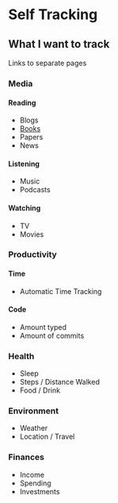 # Self Tracking

## What I want to track

Links to separate pages

### Media

#### Reading

- Blogs
- [Books](./st-books.md)
- Papers
- News

#### Listening

- Music
- Podcasts

#### Watching

- TV
- Movies

### Productivity

#### Time

- Automatic Time Tracking

#### Code

- Amount typed
- Amount of commits

### Health

- Sleep
- Steps / Distance Walked
- Food / Drink

### Environment

- Weather
- Location / Travel

### Finances

- Income
- Spending
- Investments
